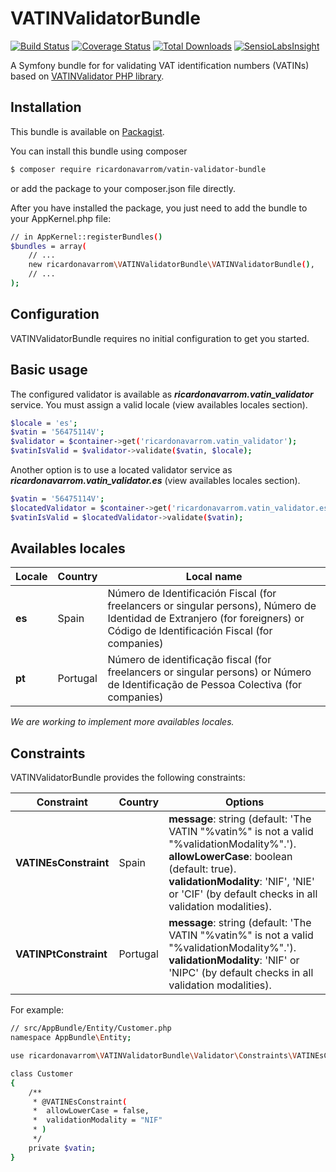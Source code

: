 VATINValidatorBundle
====================
[![Build Status](https://travis-ci.org/ricardonavarrom/VATINValidatorBundle.svg?branch=master)](https://travis-ci.org/ricardonavarrom/VATINValidatorBundle)
[![Coverage Status](https://coveralls.io/repos/github/ricardonavarrom/VATINValidatorBundle/badge.svg?branch=master)](https://coveralls.io/github/ricardonavarrom/VATINValidatorBundle?branch=master)
[![Total Downloads](https://poser.pugx.org/ricardonavarrom/vatin-validator-bundle/downloads)](https://packagist.org/packages/ricardonavarrom/vatin-validator-bundle)
[![SensioLabsInsight](https://insight.sensiolabs.com/projects/f8d6443b-70c6-4eef-8310-e25e71162297/mini.png)](https://insight.sensiolabs.com/projects/f8d6443b-70c6-4eef-8310-e25e71162297)

A Symfony bundle for for validating VAT identification numbers (VATINs) based on [VATINValidator PHP library](https://github.com/ricardonavarrom/VATINValidator).


Installation
------------
This bundle is available on [Packagist](https://packagist.org/packages/ricardonavarrom/vatin-validator-bundle).

You can install this bundle using composer

```bash
$ composer require ricardonavarrom/vatin-validator-bundle
```
or add the package to your composer.json file directly.

After you have installed the package, you just need to add the bundle to your AppKernel.php file:

```bash
// in AppKernel::registerBundles()
$bundles = array(
    // ...
    new ricardonavarrom\VATINValidatorBundle\VATINValidatorBundle(),
    // ...
);
```


Configuration
-------------
VATINValidatorBundle requires no initial configuration to get you started.


Basic usage
-----------
The configured validator is available as **_ricardonavarrom.vatin_validator_** service. You must assign a valid locale (view availables locales section).

```bash
$locale = 'es';
$vatin = '56475114V';
$validator = $container->get('ricardonavarrom.vatin_validator');
$vatinIsValid = $validator->validate($vatin, $locale);
```

Another option is to use a located validator service as **_ricardonavarrom.vatin_validator.es_** (view availables locales section).

```bash
$vatin = '56475114V';
$locatedValidator = $container->get('ricardonavarrom.vatin_validator.es');
$vatinIsValid = $locatedValidator->validate($vatin);
```


Availables locales
------------------

| Locale        | Country           | Local name                                                                                                                                                                   |
| ------------- | ------------------| -----------------------------------------------------------------------------------------------------------------------------------------------------------------------------|
| **es**        | Spain             | Número de Identificación Fiscal (for freelancers or singular persons), Número de Identidad de Extranjero (for foreigners) or Código de Identificación Fiscal (for companies) |
| **pt**        | Portugal          | Número de identificação fiscal (for freelancers or singular persons) or Número de Identificação de Pessoa Colectiva (for companies)                                          |
*We are working to implement more availables locales.*


Constraints
-----------
VATINValidatorBundle provides the following constraints:

| Constraint               | Country           | Options                                                                                                                                                                                                                                          |
| ------------------------ | ------------------| -------------------------------------------------------------------------------------------------------------------------------------------------------------------------------------------------------------------------------------------------|
| **VATINEsConstraint**    | Spain             | **message**: string (default: 'The VATIN "%vatin%" is not a valid "%validationModality%".'). **allowLowerCase**: boolean (default: true). **validationModality**: 'NIF', 'NIE' or 'CIF' (by default checks in all validation modalities).        |
| **VATINPtConstraint**    | Portugal          | **message**: string (default: 'The VATIN "%vatin%" is not a valid "%validationModality%".'). **validationModality**: 'NIF' or 'NIPC' (by default checks in all validation modalities).                                                           |
For example:

```bash
// src/AppBundle/Entity/Customer.php
namespace AppBundle\Entity;

use ricardonavarrom\VATINValidatorBundle\Validator\Constraints\VATINEsConstraint;

class Customer
{
    /**
     * @VATINEsConstraint(
     *  allowLowerCase = false,
     *  validationModality = "NIF"
     * )
     */
    private $vatin;
}
```
